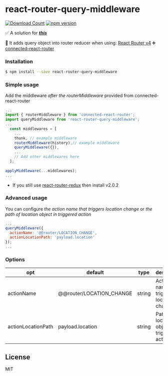 # react-router-query-middleware

[![Download Count](http://img.shields.io/npm/dm/react-router-query-middleware.svg?style=flat-square)](https://npmjs.org/package/react-router-query-middleware)
[![npm version](https://badge.fury.io/js/react-router-query-middleware.svg)](https://badge.fury.io/js/react-router-query-middleware)

:white_check_mark: A solution for ***[this](https://github.com/ReactTraining/react-router/issues/4410)***

:palm_tree: It adds query object into router reducer when using:
[React Router v4](https://github.com/ReactTraining/react-router)
:heavy_plus_sign: [connected-react-router](https://github.com/supasate/connected-react-router)


### Installation

```sh
$ npm install --save react-router-query-middleware
```
### Simple usage
Add the middleware *after the routerMiddleware* provided from connected-react-router

```js
...
import { routerMiddleware } from 'connected-react-router';
import queryMiddleware from 'react-router-query-middleware';
...
  const middlewares = [
    ...
    thunk, // example middleware
    routerMiddleware(history),// example middleware
    queryMiddleware({}),
    ...
    // Add other middlewares here
  ];
  
applyMiddleware(...middlewares);
...
```
* If you still use [react-router-redux](https://github.com/reactjs/react-router-redux) then install v2.0.2

### Advanced usage
You can configure *the action name that triggers location change* or *the path of location object in triggered action*
```js
...
queryMiddleware({
  actionName: '@@router/LOCATION_CHANGE',
  actionLocationPath: 'payload.location'
});
...
```

### Options
| opt | default | type | description |
| ---- | ---- | ----| ---- |
| actionName | @@router/LOCATION_CHANGE | string | Action name that triggers location change |
| actionLocationPath | payload.location | string | Path of location object in triggered action |

License
----

MIT
